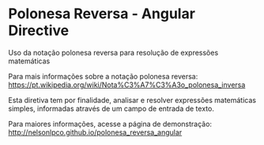 # Polonesa Reversa - Angular Directive
Uso da notação polonesa reversa para resolução de expressões matemáticas

Para mais informações sobre a notação polonesa reversa: https://pt.wikipedia.org/wiki/Nota%C3%A7%C3%A3o_polonesa_inversa

Esta diretiva tem por finalidade, analisar e resolver expressões matemáticas simples, informadas através de um campo de entrada de texto.

Para maiores informações, acesse a página de demonstração: http://nelsonlpco.github.io/polonesa_reversa_angular
